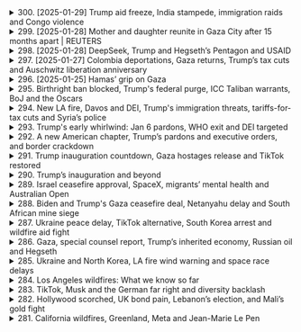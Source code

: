 <details>
<summary>300. [2025-01-29] Trump aid freeze, India stampede, immigration raids and Congo violence</summary><br>

<a href="https://www.youtube.com/watch?v=5HPCcpWwYb0" target="_blank">
    <img src="https://img.youtube.com/vi/5HPCcpWwYb0/maxresdefault.jpg" 
        alt="[Youtube]" width="200">
</a>

# Trump aid freeze, India stampede, immigration raids and Congo violence

### 文章重點整理

#### 1. 美國國際援助凍結影響
- **內容**：美國總統唐納德·特朗普下令停止大部分對外援助，導致緬甸泰國邊境為十萬難民提供醫療服務的中心於當週五關閉。
- **影響**：泰國官員被迫將病情最嚴重的患者轉移到其他設施。

#### 2. 美國邊境 immigration enforcement 加強
- **內容**：
  - 美國-immigration and Customs Enforcement (ICE) 的拘捕行動激增，每日拘捕人數達1,200人，為2024年平均值的近三倍。
  - 行動目標為有犯罪記錄的個人，但若在執法過程中遇到其他非法移民，也會一並拘押。
- **背景**：此政策㿠佛是特朗普政府加大邊境管控的一部分。

#### 3. 武器禁運致民主共和國剛果局勢緊張
- **內容**：
  - M23叛軍在民主共和國剛果東部城市戈馬機場發動突擊，控制該地點，威脅到人道救援物資輸送。
  - 此次行動為十年來最大規模的武力 escalation。
- **背景**：叛亂根源可追溯至盧旺達大屠殺及其對剛果礦產資源的爭奪。

#### 4. 經濟政策與金融市場反應
- **內容**：
  - 美聯儲（FED）密切關注特朗普政策對經濟的影響，特別是其移民和貿易政策可能對勞動力市場和整體經濟造成的限制。
- **焦點**：金融市場特別是債市投資者開始警惕特朗普政策的潛在衝擊。

#### 5. 國際援助與人道主義影響
- **內容**：
  - 美國決定停止大部分國際援助，導致多個國家的人道主義項目受阻。
  - 尤其是為緬甸難民所提供服務的機構被迫關閉，進一步加重當地醫療資源壓力。

#### 6. 盧旺達與剛果的邊境衝突
- **內容**：
  - 剛果政府指控盧旺達總統卡加梅支持M23叛軍，企圖通過代理戰爭來影響剛果政局。
  - 聯合國專家指出叛軍裝備包括先進導彈和電子幹擾設備，暗示有外部國家介入。
- **反應**：盧旺達政府否認指控，強調其政策為和平與安全。

#### 7. 紐約市 immigration raid 的視頻證據
- **內容**：
  - 移民局長克裏斯託弗·溫恩在X平臺上發布視頻，展示 Bronx 地區拘捕一名犯罪嫌疑人的經過。
  - 視頻展示了ICE行動的具體實況，引起移民權益團體的高度關注。

#### 8. 經濟 podcast 推薦
- **內容**：
  - 推薦收聽Reuters Econ World Podcast，探討 Wall Street債券市場如何制衡特朗普政策。
- **焦點**： bond vigilantes（債市監督者）的監督角色在當前政治經濟形勢下的重要性。

### 總結
本文主要圍繞美國政府近期的重大政策行動及其國際影響展開，涵蓋移民 enforcement、國際援助停止、邊境安全、剛果內戰等多個方面。文章強調了這些政策對人道主義、邊境管控、經濟市場以及國際關係的複雜影響。
</details>

<details>
<summary>299. [2025-01-28] Mother and daughter reunite in Gaza City after 15 months apart | REUTERS</summary><br>

<a href="https://www.youtube.com/watch?v=Ug_s55phSIY" target="_blank">
    <img src="https://img.youtube.com/vi/Ug_s55phSIY/maxresdefault.jpg" 
        alt="[Youtube]" width="200">
</a>

# Mother and daughter reunite in Gaza City after 15 months apart | REUTERS

### 小芻節整理

#### 1. 感情表達
- **對家人的思念**：強調對家人的思念之情，尤其是對 granddaughter 的牽掛，擔心她可能已經忘記自己。
- **對離開北地的悔恨**：表達了對離開北地前往南地的後悔，並希望能夠早日回歸。

#### 2. 生活狀況
- **流離失所**：目前居住在帳篷中，生活條件艱苦。
- **等待期間的煎熬**：花了15個月時間等待離開南地，過程中感到極度煎熬。

#### 3. 家庭與財產狀況
- **家宅完好**：雖然經歷了戰爭和破壞，但家宅仍然 intact。
- **家屬仍在北地**：家人、姐妹和其他親戚仍留在北地，等待團聚。

#### 4. 憃志因素
- **通信困難**：因缺乏互聯網等通訊設施，無法與 granddaughter 聯繫，增加了思念之苦。
- **對上帝的感恩**：雖然生活艱辛，但仍感恩家人的安全存活。

### 總結
文章主要表達了作者在戰亂中流離失所的痛苦與煎熬，尤其是對於家人和故土的思念。同時也反映了通信困難帶來的心靈孤寂，以及對上帝的虔誠感激之情。
</details>

<details>
<summary>298. [2025-01-28] DeepSeek, Trump and Hegseth’s Pentagon and USAID</summary><br>

<a href="https://www.youtube.com/watch?v=GtwxnpBFMN4" target="_blank">
    <img src="https://img.youtube.com/vi/GtwxnpBFMN4/maxresdefault.jpg" 
        alt="[Youtube]" width="200">
</a>

# DeepSeek, Trump and Hegseth’s Pentagon and USAID

### AI 技術突破與市場影響

- **深度求索（DeepSeek）的影響**  
    - 一家中國人工智慧startup發布了一系列AI模型，其性能在某些方面超越了OpenAI和Google等更大、資金更充裕的公司。
    - 使用低價 Nvidia GPU 和不足600萬美元的成本開發出高性能模型（如V3模型），挑戰了市場對高成本AI研發的傳統認知。
    - 促使Nvidia市值一天內蒸發5,400億美元，突顯了其在AI芯片領域的潛在風險。

- **美國政策動態**

  - **人事變動與軍事政策**  
      - 新任防長Pete T..Hex正式履職，強調內部文化改革，特別是在 다양성, 평등 및포용（DEI）方面。 
      - 表現出對陸軍少將General Brown的尊重，並未立即撤換其職務。
      - 宣布恢復因COVID-19指令牌除隊伍的士兵職位，展現了 administration 在人事政策上的保守姿態。

  - **外交與外援政策**  
      - 美國國際開發署（USAID）下令60名staff 暫時休假，警告員工需遵守「美國優先」政策，否則將面臨紀律處分。
      - 全球外援計劃被凍結，僅保留糧食緊急援助等少數豁免項目。
      - 以色列、埃及和外軍融資計劃獲得特赦，反映了外交策略的側重。

- **地緣政治與區域焦點**

  - **中東局勢**  
      - 一名沙特王子涉嫌在義大利謀殺案件引發國際關注，促使沙烏森交出其私人飛機供調查。
      - 羅馬警方正在搜查該王子位於羅馬的住所，事件可能對沙特與意大利關係造成影響。

- **其他要聞**

  - **遊戲開發**  
      - Reuter推出了一款模擬「舒適遊戲」的互動體驗，強調其輕鬆、_Constructive_ nature。
      - 研究指出，《舒適遊戲》有助於紓解壓力和焦慮，吸引了希望放鬆的玩家。

### 總結

深度求索的崛起挑戰了AI研發的成本結構，引發市場對科技巨頭的重新評估。美國行政當局在人事、外交和外援政策上的調整，凸顯了「美優先」戰略的具體落實方式。中東的外交危機則展示了地緣政治中的潛在風險，而舒適遊戲的文化現象則為數位娛樂提供了一個新方向。
</details>

<details>
<summary>297. [2025-01-27] Colombia deportations, Gaza returns, Trump’s tax cuts and Auschwitz liberation anniversary</summary><br>

<a href="https://www.youtube.com/watch?v=sxS-Pq_trIY" target="_blank">
    <img src="https://img.youtube.com/vi/sxS-Pq_trIY/maxresdefault.jpg" 
        alt="[Youtube]" width="200">
</a>

# Colombia deportations, Gaza returns, Trump’s tax cuts and Auschwitz liberation anniversary

### 美國與哥倫比亞貿易協議
- **背景**：美國威脅對哥倫比亞開徵懲罰性關稅，理由是其未能充分保護美國知識產權。
- **結果**：哥方同意修改法律並提升執法力度，雙方避免了 tariff 爭端。

### 美國共和黨稅改計畫
- **核心內容**：
  - 計劃延續2017年的 tax cuts，總成本估計超過4兆美元。
  - 包括取消小費、加班費及社會安全息金的納稅義務。
- **挑戰**：需籌措資金，可能涉及削減醫療icaid等社會支出，引發保守派內部分歧。

### 戴 IEntity 解放紀念
- **活動概況**：
  - 紀念會於80周年之際舉行，多位世界領導人出席。
  - 以色列總理缺席，因其擔心國際刑事法院的逮捕令。
  - 俄羅斯因烏克rai-war relations未受邀。
- **焦點**：倖存者將分享證詞，而非政客發表演講。

### 洛杉磯野火後續影響
- **問題**：
  - 火災導致大量房屋倒塌，擔心雨水攙雜 asbestos等有毒物質。
  - 居民面臨新的健康風險。

---

此整理涵蓋了國際貿易、稅改政策、歷史紀念及公共安全等多個方面。
</details>

<details>
<summary>296. [2025-01-25] Hamas’ grip on Gaza</summary><br>

<a href="https://www.youtube.com/watch?v=QywfoCDdbkw" target="_blank">
    <img src="https://img.youtube.com/vi/QywfoCDdbkw/maxresdefault.jpg" 
        alt="[Youtube]" width="200">
</a>

# Hamas’ grip on Gaza

### 小節一：以色列與沙特阿拉伯的關係及潛在影響

1. ** normalization prospects**: 
   - 以色列和沙特阿拉伯之間的正常化談判在2023年10月7日襲擊之前有所升溫，但該事件可能對這些談判產生了影響。雙方關係的發展將取決於美國新政府的外交策略，尤其是特朗普的行動。
   - 沙特阿拉伯支持建立一個巴勒斯坦國家，並將其作爲與以色列正常化的條件之一，這表明沙特在推動地區和平進程中的關鍵作用。

2. **地緣政治考量**:
   - 10月7日事件可能被視爲阻止以色列和沙特關係進一步發展的嘗試。該事件或許旨在保持巴勒斯坦問題在國際議程上的重要性。
   - 未來的進展將取決於特朗普政府的外交政策，特別是其與沙特阿拉伯的關係以及如何平衡各方利益。

### 小節二：加沙地帶的人道主義危機及重建挑戰

1. **人道主義援助**:
   - 每日約需600輛卡車運輸物資至加沙地帶以滿足基本需求。儘管聯合國和其他國際組織正在努力協調援助，但實際進展仍受限。
   - 在戰爭期間和之後，人道主義機構與哈馬斯的接觸持續進行，因爲沒有其他可行的選擇來確保援助到達需要的人手中。

2. **重建與治理**:
   - 重建加沙地帶無法繞開哈馬斯政府。國際社會承認這一點，並繼續與其合作以確保援助的有效分發。
   - 哈馬斯正在重組其力量，包括招募新成員以彌補戰爭中的損失，這可能影響未來的政治動態。

### 小節三：兩州解決方案的前景

1. **當前僵局**:
   - 以色列和加沙地帶的衝突雙方均拒絕接受兩國解決方案。目前的停火協議僅是暫時緩解緊張局勢，並未解決根本問題。
   - 兩國方案的實現似乎遙遙無期，除非出現重大外交突破或地區力量介入調解。

2. **外部勢力的角色**:
   - 美國和沙特阿拉伯在推動兩國解決方案方面扮演關鍵角色。美國的新政府將決定是否繼續支持該計劃，並如何與盟友協調行動。
   - 沙特的立場可能爲巴勒斯坦國家地位提供支持，但以色列對此表示反對，導致雙方關係緊張。

### 小節四：哈馬斯的現狀及其影響

1. **軍事和政治重組**:
   - 哈馬斯在戰爭中遭受重大損失後，正在招募新成員以恢復實力。這表明其意圖繼續抵抗，並可能對未來的地區穩定構成威脅。
   - 哈馬斯與國際組織的合作集中在人道主義援助的協調上，但其政治立場並未改變。

2. **加沙地帶的未來治理**:
   - 在缺乏明確政治解決方案的情況下，哈馬斯將繼續控制加沙地帶。任何重建努力都需要與其合作，這可能限制國際社會在該地區的影響力。
   - 哈馬斯與以色列及國際組織的關係將直接影響地區人道主義狀況和長期和平進程。

### 小節五：未來展望與關鍵因素

1. **美國新政府的作用**:
   - 特朗普的外交政策將成爲推動地區和解的關鍵。其與沙特阿拉伯的關係以及對巴勒斯坦問題的態度將決定未來的外交動向。
   - 美國可能需要在支持以色列安全需求與促進巴勒斯坦國家地位之間尋求平衡。

2. **國際社會的角色**:
   - 聯合國和其他國際組織將繼續在人道主義援助和調解衝突中發揮關鍵作用。其協調努力將直接影響加沙地帶的穩定與發展。
   - 歐盟、美國及其他第三方勢力需共同努力，推動地區和平進程，並確保人道主義需求得到滿足。

3. **潛在風險與挑戰**:
   - 如果以色列和沙特阿拉伯的正常化進程受阻，可能引發新的地區緊張局勢。同時，哈馬斯的持續抵抗可能導致加沙地帶的長期不穩定。
   - 兩國解決方案能否實現取決於各方是否願意進行妥協，並接受國際社會的調解。

### 總結

當前，以色列、沙特阿拉伯與巴勒斯坦之間的關係處於複雜而敏感的狀態。儘管存在人道主義危機和重建挑戰，但地區和平進程仍面臨諸多障礙。美國新政府的外交政策將是推動或阻礙這一進程的關鍵因素。只有通過多邊合作與國際協調，才能爲該地區帶來持久的和平與發展。
</details>

<details>
<summary>295. Birthright ban blocked, Trump's federal purge, ICC Taliban warrants, BoJ and the Oscars</summary><br>

<a href="https://www.youtube.com/watch?v=7nBTL-nmFWo" target="_blank">
    <img src="https://img.youtube.com/vi/7nBTL-nmFWo/maxresdefault.jpg" 
        alt="[Youtube]" width="200">
</a>

# Birthright ban blocked, Trump's federal purge, ICC Taliban warrants, BoJ and the Oscars


</details>

<details>
<summary>294. New LA fire, Davos and DEI, Trump's immigration threats, tariffs-for-tax cuts and Syria’s police</summary><br>

<a href="https://www.youtube.com/watch?v=T-mMIrn3E8c" target="_blank">
    <img src="https://img.youtube.com/vi/T-mMIrn3E8c/maxresdefault.jpg" 
        alt="[Youtube]" width="200">
</a>

# New LA fire, Davos and DEI, Trump's immigration threats, tariffs-for-tax cuts and Syria’s police


</details>

<details>
<summary>293. Trump's early whirlwind: Jan 6 pardons, WHO exit and DEI targeted</summary><br>

<a href="https://www.youtube.com/watch?v=JLAOwhATHng" target="_blank">
    <img src="https://img.youtube.com/vi/JLAOwhATHng/maxresdefault.jpg" 
        alt="[Youtube]" width="200">
</a>

# Trump's early whirlwind: Jan 6 pardons, WHO exit and DEI targeted


</details>

<details>
<summary>292. A new American chapter, Trump’s pardons and executive orders, and border crackdown</summary><br>

<a href="https://www.youtube.com/watch?v=69N3MfFjZ2I" target="_blank">
    <img src="https://img.youtube.com/vi/69N3MfFjZ2I/maxresdefault.jpg" 
        alt="[Youtube]" width="200">
</a>

# A new American chapter, Trump’s pardons and executive orders, and border crackdown


</details>

<details>
<summary>291. Trump inauguration countdown, Gaza hostages release and TikTok restored</summary><br>

<a href="https://www.youtube.com/watch?v=3umwHhGjCnI" target="_blank">
    <img src="https://img.youtube.com/vi/3umwHhGjCnI/maxresdefault.jpg" 
        alt="[Youtube]" width="200">
</a>

# Trump inauguration countdown, Gaza hostages release and TikTok restored


</details>

<details>
<summary>290. Trump’s inauguration and beyond</summary><br>

<a href="https://www.youtube.com/watch?v=-HMAVqppuIE" target="_blank">
    <img src="https://img.youtube.com/vi/-HMAVqppuIE/maxresdefault.jpg" 
        alt="[Youtube]" width="200">
</a>

# Trump’s inauguration and beyond


</details>

<details>
<summary>289. Israel ceasefire approval, SpaceX, migrants’ mental health and Australian Open</summary><br>

<a href="https://www.youtube.com/watch?v=lYkHov42YK8" target="_blank">
    <img src="https://img.youtube.com/vi/lYkHov42YK8/maxresdefault.jpg" 
        alt="[Youtube]" width="200">
</a>

# Israel ceasefire approval, SpaceX, migrants’ mental health and Australian Open


</details>

<details>
<summary>288. Biden and Trump's Gaza ceasefire deal, Netanyahu delay and South African mine siege</summary><br>

<a href="https://www.youtube.com/watch?v=I4dgqsOv_ys" target="_blank">
    <img src="https://img.youtube.com/vi/I4dgqsOv_ys/maxresdefault.jpg" 
        alt="[Youtube]" width="200">
</a>

# Biden and Trump's Gaza ceasefire deal, Netanyahu delay and South African mine siege


</details>

<details>
<summary>287. Ukraine peace delay, TikTok alternative, South Korea arrest and wildfire aid fight</summary><br>

<a href="https://www.youtube.com/watch?v=l0a8zh6yDuU" target="_blank">
    <img src="https://img.youtube.com/vi/l0a8zh6yDuU/maxresdefault.jpg" 
        alt="[Youtube]" width="200">
</a>

# Ukraine peace delay, TikTok alternative, South Korea arrest and wildfire aid fight


</details>

<details>
<summary>286. Gaza, special counsel report, Trump’s inherited economy, Russian oil and Hegseth</summary><br>

<a href="https://www.youtube.com/watch?v=kkLgjDBECm0" target="_blank">
    <img src="https://img.youtube.com/vi/kkLgjDBECm0/maxresdefault.jpg" 
        alt="[Youtube]" width="200">
</a>

# Gaza, special counsel report, Trump’s inherited economy, Russian oil and Hegseth


</details>

<details>
<summary>285. Ukraine and North Korea, LA fire wind warning and space race delays</summary><br>

<a href="https://www.youtube.com/watch?v=xb9Ic5livJ4" target="_blank">
    <img src="https://img.youtube.com/vi/xb9Ic5livJ4/maxresdefault.jpg" 
        alt="[Youtube]" width="200">
</a>

# Ukraine and North Korea, LA fire wind warning and space race delays


</details>

<details>
<summary>284. Los Angeles wildfires: What we know so far</summary><br>

<a href="https://www.youtube.com/watch?v=mI2umXmRfEE" target="_blank">
    <img src="https://img.youtube.com/vi/mI2umXmRfEE/maxresdefault.jpg" 
        alt="[Youtube]" width="200">
</a>

# Los Angeles wildfires: What we know so far


</details>

<details>
<summary>283. TikTok, Musk and the German far right and diversity backlash</summary><br>

<a href="https://www.youtube.com/watch?v=W3XgXSRjJys" target="_blank">
    <img src="https://img.youtube.com/vi/W3XgXSRjJys/maxresdefault.jpg" 
        alt="[Youtube]" width="200">
</a>

# TikTok, Musk and the German far right and diversity backlash


</details>

<details>
<summary>282. Hollywood scorched, UK bond pain, Lebanon’s election, and Mali’s gold fight</summary><br>

<a href="https://www.youtube.com/watch?v=3bR5spRrbns" target="_blank">
    <img src="https://img.youtube.com/vi/3bR5spRrbns/maxresdefault.jpg" 
        alt="[Youtube]" width="200">
</a>

# Hollywood scorched, UK bond pain, Lebanon’s election, and Mali’s gold fight


</details>

<details>
<summary>281. California wildfires, Greenland, Meta and Jean-Marie Le Pen</summary><br>

<a href="https://www.youtube.com/watch?v=85IK1weobHI" target="_blank">
    <img src="https://img.youtube.com/vi/85IK1weobHI/maxresdefault.jpg" 
        alt="[Youtube]" width="200">
</a>

# California wildfires, Greenland, Meta and Jean-Marie Le Pen


</details>

